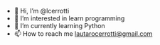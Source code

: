 - 👋 Hi, I’m @lcerrotti
- 👀 I’m interested in learn programming
- 🌱 I’m currently learning Python
- 📫 How to reach me lautarocerrotti@gmail.com

<!---
lcerrotti/lcerrotti is a ✨ special ✨ repository because its `README.md` (this file) appears on your GitHub profile.
You can click the Preview link to take a look at your changes.
--->
